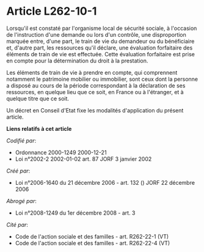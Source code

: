# Article L262-10-1

Lorsqu'il est constaté par l'organisme local de sécurité sociale, à l'occasion de l'instruction d'une demande ou lors d'un
contrôle, une disproportion marquée entre, d'une part, le train de vie du demandeur ou du bénéficiaire et, d'autre part, les
ressources qu'il déclare, une évaluation forfaitaire des éléments de train de vie est effectuée. Cette évaluation forfaitaire
est prise en compte pour la détermination du droit à la prestation.

Les éléments de train de vie à prendre en compte, qui comprennent notamment le patrimoine mobilier ou immobilier, sont ceux
dont la personne a disposé au cours de la période correspondant à la déclaration de ses ressources, en quelque lieu que ce
soit, en France ou à l'étranger, et à quelque titre que ce soit.

Un décret en Conseil d'Etat fixe les modalités d'application du présent article.

**Liens relatifs à cet article**

_Codifié par_:

  - Ordonnance 2000-1249 2000-12-21
  - Loi n°2002-2 2002-01-02 art. 87 JORF 3 janvier 2002

_Créé par_:

  - Loi n°2006-1640 du 21 décembre 2006 - art. 132 () JORF 22 décembre 2006

_Abrogé par_:

  - Loi n°2008-1249 du 1er décembre 2008 - art. 3

_Cité par_:

  - Code de l'action sociale et des familles - art. R262-22-1 (VT)
  - Code de l'action sociale et des familles - art. R262-22-4 (VT)
